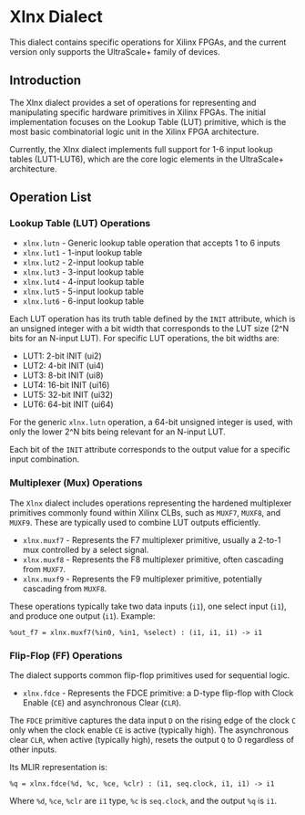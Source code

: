 # Xlnx Dialect

This dialect contains specific operations for Xilinx FPGAs, and the current version only supports the UltraScale+ family of devices.

## Introduction

The Xlnx dialect provides a set of operations for representing and manipulating specific hardware primitives in Xilinx FPGAs. The initial implementation focuses on the Lookup Table (LUT) primitive, which is the most basic combinatorial logic unit in the Xilinx FPGA architecture.

Currently, the Xlnx dialect implements full support for 1-6 input lookup tables (LUT1-LUT6), which are the core logic elements in the UltraScale+ architecture.

## Operation List

### Lookup Table (LUT) Operations

- `xlnx.lutn` - Generic lookup table operation that accepts 1 to 6 inputs
- `xlnx.lut1` - 1-input lookup table
- `xlnx.lut2` - 2-input lookup table
- `xlnx.lut3` - 3-input lookup table
- `xlnx.lut4` - 4-input lookup table
- `xlnx.lut5` - 5-input lookup table
- `xlnx.lut6` - 6-input lookup table

Each LUT operation has its truth table defined by the `INIT` attribute, which is an unsigned integer with a bit width that corresponds to the LUT size (2^N bits for an N-input LUT). For specific LUT operations, the bit widths are:
- LUT1: 2-bit INIT (ui2)
- LUT2: 4-bit INIT (ui4)
- LUT3: 8-bit INIT (ui8)
- LUT4: 16-bit INIT (ui16)
- LUT5: 32-bit INIT (ui32)
- LUT6: 64-bit INIT (ui64)

For the generic `xlnx.lutn` operation, a 64-bit unsigned integer is used, with only the lower 2^N bits being relevant for an N-input LUT.

Each bit of the `INIT` attribute corresponds to the output value for a specific input combination.

### Multiplexer (Mux) Operations

The `Xlnx` dialect includes operations representing the hardened multiplexer primitives commonly found within Xilinx CLBs, such as `MUXF7`, `MUXF8`, and `MUXF9`. These are typically used to combine LUT outputs efficiently.

- `xlnx.muxf7` - Represents the F7 multiplexer primitive, usually a 2-to-1 mux controlled by a select signal.
- `xlnx.muxf8` - Represents the F8 multiplexer primitive, often cascading from `MUXF7`.
- `xlnx.muxf9` - Represents the F9 multiplexer primitive, potentially cascading from `MUXF8`.

These operations typically take two data inputs (`i1`), one select input (`i1`), and produce one output (`i1`). Example:

```mlir
%out_f7 = xlnx.muxf7(%in0, %in1, %select) : (i1, i1, i1) -> i1
```

### Flip-Flop (FF) Operations

The dialect supports common flip-flop primitives used for sequential logic.

- `xlnx.fdce` - Represents the FDCE primitive: a D-type flip-flop with Clock Enable (`CE`) and asynchronous Clear (`CLR`).

The `FDCE` primitive captures the data input `D` on the rising edge of the clock `C` only when the clock enable `CE` is active (typically high). The asynchronous clear `CLR`, when active (typically high), resets the output `Q` to 0 regardless of other inputs.

Its MLIR representation is:

```mlir
%q = xlnx.fdce(%d, %c, %ce, %clr) : (i1, seq.clock, i1, i1) -> i1
```

Where `%d`, `%ce`, `%clr` are `i1` type, `%c` is `seq.clock`, and the output `%q` is `i1`.